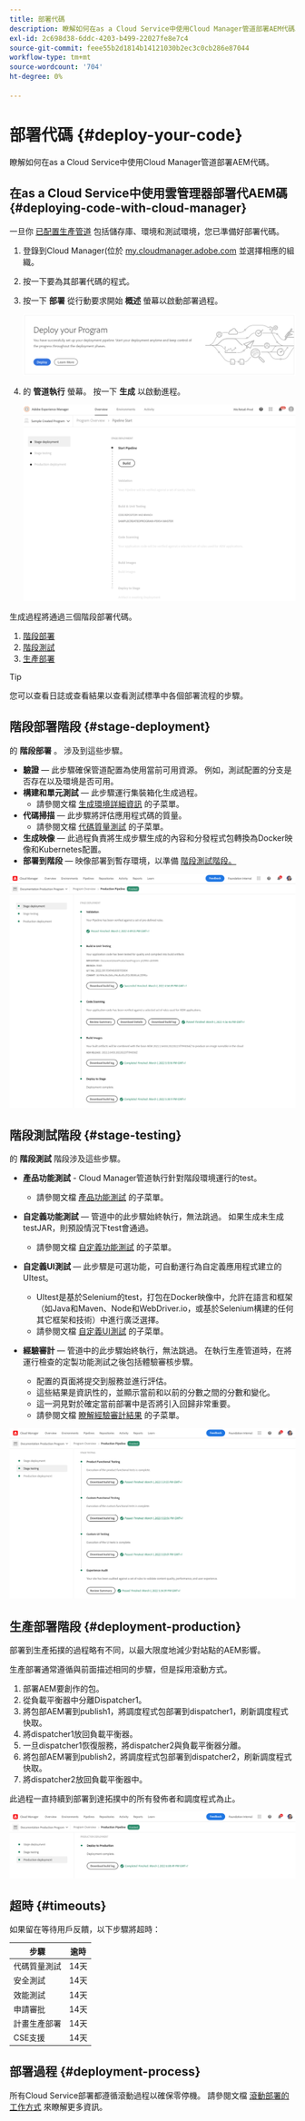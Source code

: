 ```yaml
---
title: 部署代碼
description: 瞭解如何在as a Cloud Service中使用Cloud Manager管道部署AEM代碼。
exl-id: 2c698d38-6ddc-4203-b499-22027fe8e7c4
source-git-commit: feee55b2d1814b14121030b2ec3c0cb286e87044
workflow-type: tm+mt
source-wordcount: '704'
ht-degree: 0%

---
```



# 部署代碼 {#deploy-your-code}

瞭解如何在as a Cloud Service中使用Cloud Manager管道部署AEM代碼。

## 在as a Cloud Service中使用雲管理器部署代AEM碼 {#deploying-code-with-cloud-manager}

一旦你 [已配置生產管道](/help/implementing/cloud-manager/configuring-pipelines/configuring-production-pipelines.md) 包括儲存庫、環境和測試環境，您已準備好部署代碼。

1. 登錄到Cloud Manager(位於 [my.cloudmanager.adobe.com](https://my.cloudmanager.adobe.com/) 並選擇相應的組織。

1. 按一下要為其部署代碼的程式。

1. 按一下 **部署** 從行動要求開始 **概述** 螢幕以啟動部署過程。

   ![CTA](assets/deploy-code1.png)

1. 的 **管道執行** 螢幕。 按一下 **生成** 以啟動進程。

   ![「管道執行」螢幕](assets/deploy-code2.png)

生成過程將通過三個階段部署代碼。

1. [階段部署](#stage-deployment)
1. [階段測試](#stage-testing)
1. [生產部署](#production-deployment)

>[!TIP]
>
>您可以查看日誌或查看結果以查看測試標準中各個部署流程的步驟。

## 階段部署階段 {#stage-deployment}

的 **階段部署** 。 涉及到這些步驟。

* **驗證**   — 此步驟確保管道配置為使用當前可用資源。 例如，測試配置的分支是否存在以及環境是否可用。
* **構建和單元測試**  — 此步驟運行集裝箱化生成過程。
   * 請參閱文檔 [生成環境詳細資訊](/help/implementing/cloud-manager/getting-access-to-aem-in-cloud/build-environment-details.md) 的子菜單。
* **代碼掃描**  — 此步驟將評估應用程式碼的質量。
   * 請參閱文檔 [代碼質量測試](/help/implementing/cloud-manager/code-quality-testing.md) 的子菜單。
* **生成映像**  — 此過程負責將生成步驟生成的內容和分發程式包轉換為Docker映像和Kubernetes配置。
* **部署到階段**  — 映像部署到暫存環境，以準備 [階段測試階段。](#stage-testing)

![階段部署](assets/stage-deployment.png)

## 階段測試階段 {#stage-testing}

的 **階段測試** 階段涉及這些步驟。

* **產品功能測試** - Cloud Manager管道執行針對階段環境運行的test。
   * 請參閱文檔 [產品功能測試](/help/implementing/cloud-manager/functional-testing.md#product-functional-testing) 的子菜單。

* **自定義功能測試**  — 管道中的此步驟始終執行，無法跳過。 如果生成未生成testJAR，則預設情況下test會通過。
   * 請參閱文檔 [自定義功能測試](/help/implementing/cloud-manager/functional-testing.md#custom-functional-testing) 的子菜單。

* **自定義UI測試**  — 此步驟是可選功能，可自動運行為自定義應用程式建立的UItest。
   * UItest是基於Selenium的test，打包在Docker映像中，允許在語言和框架（如Java和Maven、Node和WebDriver.io，或基於Selenium構建的任何其它框架和技術）中進行廣泛選擇。
   * 請參閱文檔 [自定義UI測試](/help/implementing/cloud-manager/functional-testing.md#custom-ui-testing) 的子菜單。

* **經驗審計**  — 管道中的此步驟始終執行，無法跳過。 在執行生產管道時，在將運行檢查的定製功能測試之後包括體驗審核步驟。
   * 配置的頁面將提交到服務並進行評估。
   * 這些結果是資訊性的，並顯示當前和以前的分數之間的分數和變化。
   * 這一洞見對於確定當前部署中是否將引入回歸非常重要。
   * 請參閱文檔 [瞭解經驗審計結果](/help/implementing/cloud-manager/experience-audit-testing.md) 的子菜單。

![階段測試](assets/stage-testing.png)

## 生產部署階段 {#deployment-production}

部署到生產拓撲的過程略有不同，以最大限度地減少對站點的AEM影響。

生產部署通常遵循與前面描述相同的步驟，但是採用滾動方式。

1. 部署AEM要創作的包。
1. 從負載平衡器中分離Dispatcher1。
1. 將包部AEM署到publish1，將調度程式包部署到dispatcher1，刷新調度程式快取。
1. 將dispatcher1放回負載平衡器。
1. 一旦dispatcher1恢復服務，將dispatcher2與負載平衡器分離。
1. 將包部AEM署到publish2，將調度程式包部署到dispatcher2，刷新調度程式快取。
1. 將dispatcher2放回負載平衡器中。

此過程一直持續到部署到達拓撲中的所有發佈者和調度程式為止。

![生產部署階段](assets/production-deployment.png)

## 超時 {#timeouts}

如果留在等待用戶反饋，以下步驟將超時：

| 步驟 | 逾時 |
|--- |--- |
| 代碼質量測試 | 14天 |
| 安全測試 | 14天 |
| 效能測試 | 14天 |
| 申請審批 | 14天 |
| 計畫生產部署 | 14天 |
| CSE支援 | 14天 |

## 部署過程 {#deployment-process}

所有Cloud Service部署都遵循滾動過程以確保零停機。 請參閱文檔 [滾動部署的工作方式](/help/implementing/deploying/overview.md#how-rolling-deployments-work) 來瞭解更多資訊。